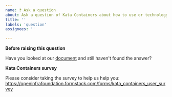 ```yaml
---
name: ❓ Ask a question
about: Ask a question of Kata Containers about how to use or technology details
title: ''
labels: 'question'
assignees: ''

---
```


**Before raising this question**

Have you looked at our [document](https://github.com/kata-containers/kata-containers/tree/main/docs) and still haven't found the answer?

**Kata Containers survey**

Please consider taking the survey to help us help you: https://openinfrafoundation.formstack.com/forms/kata_containers_user_survey
